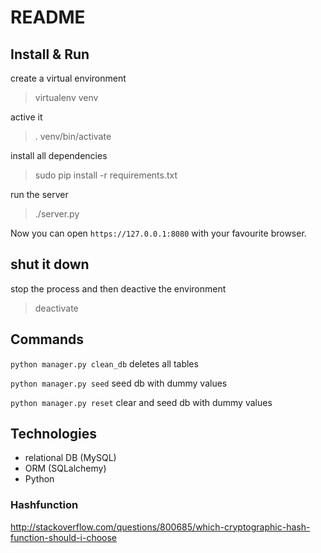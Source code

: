 # README

## Install & Run

create a virtual environment

> virtualenv venv

active it

> . venv/bin/activate  

install all dependencies

> sudo pip install -r requirements.txt  

run the server

> ./server.py

Now you can open `https://127.0.0.1:8080` with your favourite browser.


## shut it down

stop the process and then deactive the environment

> deactivate

## Commands

`python manager.py clean_db` deletes all tables

`python manager.py seed` seed db with dummy values

`python manager.py reset` clear and seed db with dummy values

## Technologies

 * relational DB (MySQL)
 * ORM (SQLalchemy)
 * Python
 
### Hashfunction
http://stackoverflow.com/questions/800685/which-cryptographic-hash-function-should-i-choose

